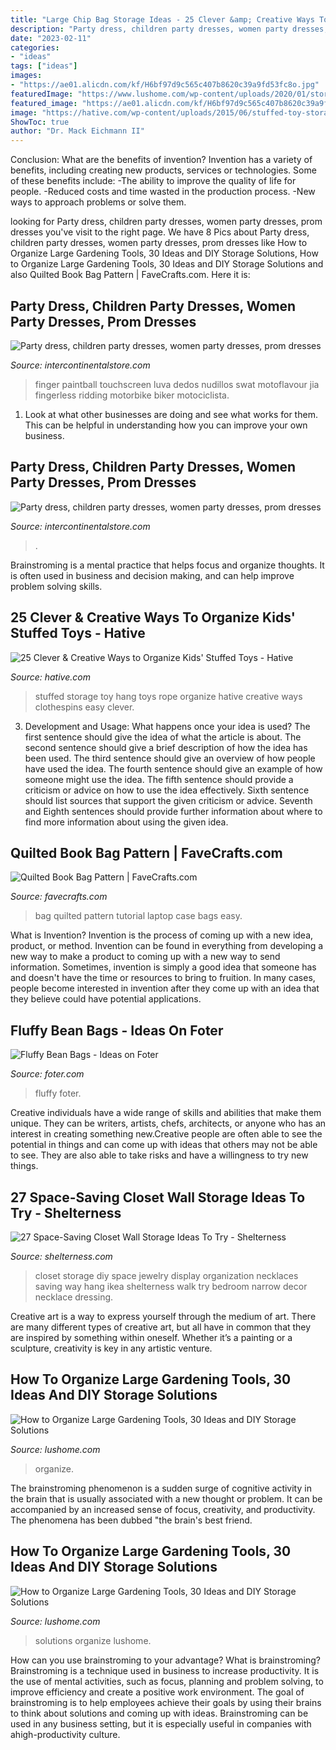 ```yaml
---
title: "Large Chip Bag Storage Ideas - 25 Clever &amp; Creative Ways To Organize Kids&#039; Stuffed Toys"
description: "Party dress, children party dresses, women party dresses, prom dresses"
date: "2023-02-11"
categories:
- "ideas"
tags: ["ideas"]
images:
- "https://ae01.alicdn.com/kf/H6bf97d9c565c407b8620c39a9fd53fc8o.jpg"
featuredImage: "https://www.lushome.com/wp-content/uploads/2020/01/storage-ideas-gadening-tools-26.jpg"
featured_image: "https://ae01.alicdn.com/kf/H6bf97d9c565c407b8620c39a9fd53fc8o.jpg"
image: "https://hative.com/wp-content/uploads/2015/06/stuffed-toy-storage/20-stuffed-toy-storage-ideas.jpg"
ShowToc: true
author: "Dr. Mack Eichmann II"
---
```



Conclusion: What are the benefits of invention?
Invention has a variety of benefits, including creating new products, services or technologies. Some of these benefits include: 
-The ability to improve the quality of life for people. 
-Reduced costs and time wasted in the production process.
-New ways to approach problems or solve them.

	

		
looking for Party dress, children party dresses, women party dresses, prom dresses you've visit to the right page. We have 8 Pics about Party dress, children party dresses, women party dresses, prom dresses like How to Organize Large Gardening Tools, 30 Ideas and DIY Storage Solutions, How to Organize Large Gardening Tools, 30 Ideas and DIY Storage Solutions and also Quilted Book Bag Pattern | FaveCrafts.com. Here it is:
		
    
## Party Dress, Children Party Dresses, Women Party Dresses, Prom Dresses

<img loading=lazy src="https://ae01.alicdn.com/kf/HTB1xdGoe25G3KVjSZPxq6zI3XXa8.jpg" onerror="this.onerror=null;this.src='https://tse2.mm.bing.net/th?id=OIP.wEMrbf2U1VCJEZKsVeBgnAHaE8&amp;pid=15.1';" alt="Party dress, children party dresses, women party dresses, prom dresses">

_Source: intercontinentalstore.com_

>finger paintball touchscreen luva dedos nudillos swat motoflavour jia fingerless ridding motorbike biker motociclista. 

	

1. Look at what other businesses are doing and see what works for them. This can be helpful in understanding how you can improve your own business. 

    
## Party Dress, Children Party Dresses, Women Party Dresses, Prom Dresses

<img loading=lazy src="https://ae01.alicdn.com/kf/H6bf97d9c565c407b8620c39a9fd53fc8o.jpg" onerror="this.onerror=null;this.src='https://tse1.mm.bing.net/th?id=OIP.m-HUe8-uGeuuEAw-dIjpTAHaHa&amp;pid=15.1';" alt="Party dress, children party dresses, women party dresses, prom dresses">

_Source: intercontinentalstore.com_

>. 

	

Brainstroming is a mental practice that helps focus and organize thoughts. It is often used in business and decision making, and can help improve problem solving skills.

    
## 25 Clever &amp; Creative Ways To Organize Kids&#039; Stuffed Toys - Hative

<img loading=lazy src="https://hative.com/wp-content/uploads/2015/06/stuffed-toy-storage/20-stuffed-toy-storage-ideas.jpg" onerror="this.onerror=null;this.src='https://tse4.mm.bing.net/th?id=OIP.YwRuGHqYgoW26Xlt66b5kgHaLG&amp;pid=15.1';" alt="25 Clever &amp; Creative Ways to Organize Kids&#039; Stuffed Toys - Hative">

_Source: hative.com_

>stuffed storage toy hang toys rope organize hative creative ways clothespins easy clever. 

	

3. Development and Usage: What happens once your idea is used?
The first sentence should give the idea of what the article is about. The second sentence should give a brief description of how the idea has been used. The third sentence should give an overview of how people have used the idea. The fourth sentence should give an example of how someone might use the idea. The fifth sentence should provide a criticism or advice on how to use the idea effectively. Sixth sentence should list sources that support the given criticism or advice. Seventh and Eighth sentences should provide further information about where to find more information about using the given idea.

    
## Quilted Book Bag Pattern | FaveCrafts.com

<img loading=lazy src="https://d2droglu4qf8st.cloudfront.net/2016/06/287372/Quilted-Book-Bag-Pattern_ExtraLarge1000_ID-1731896.jpg?v=1731896" onerror="this.onerror=null;this.src='https://tse4.mm.bing.net/th?id=OIP.deM5R7SBNfNreApkddhySgHaE7&amp;pid=15.1';" alt="Quilted Book Bag Pattern | FaveCrafts.com">

_Source: favecrafts.com_

>bag quilted pattern tutorial laptop case bags easy. 

	

What is Invention?
Invention is the process of coming up with a new idea, product, or method. Invention can be found in everything from developing a new way to make a product to coming up with a new way to send information. Sometimes, invention is simply a good idea that someone has and doesn't have the time or resources to bring to fruition. In many cases, people become interested in invention after they come up with an idea that they believe could have potential applications.

    
## Fluffy Bean Bags - Ideas On Foter

<img loading=lazy src="https://foter.com/photos/title/fluffy-bean-bags.jpg" onerror="this.onerror=null;this.src='https://tse3.mm.bing.net/th?id=OIP.1t8Yk_xmH-4gzYdmNm089wHaII&amp;pid=15.1';" alt="Fluffy Bean Bags - Ideas on Foter">

_Source: foter.com_

>fluffy foter. 

	

Creative individuals have a wide range of skills and abilities that make them unique. They can be writers, artists, chefs, architects, or anyone who has an interest in creating something new.Creative people are often able to see the potential in things and can come up with ideas that others may not be able to see. They are also able to take risks and have a willingness to try new things.

    
## 27 Space-Saving Closet Wall Storage Ideas To Try - Shelterness

<img loading=lazy src="http://i.shelterness.com/2016/07/04-metal-accessories-racks-for-a-closet.jpg" onerror="this.onerror=null;this.src='https://tse2.mm.bing.net/th?id=OIP.jQCn1AehV2f9EVIUILcRhQHaJ4&amp;pid=15.1';" alt="27 Space-Saving Closet Wall Storage Ideas To Try - Shelterness">

_Source: shelterness.com_

>closet storage diy space jewelry display organization necklaces saving way hang ikea shelterness walk try bedroom narrow decor necklace dressing. 

	

Creative art is a way to express yourself through the medium of art. There are many different types of creative art, but all have in common that they are inspired by something within oneself. Whether it’s a painting or a sculpture, creativity is key in any artistic venture.

    
## How To Organize Large Gardening Tools, 30 Ideas And DIY Storage Solutions

<img loading=lazy src="https://www.lushome.com/wp-content/uploads/2020/01/storage-ideas-gadening-tools-26.jpg" onerror="this.onerror=null;this.src='https://tse3.mm.bing.net/th?id=OIP.FJWVSook7nm9MPxbnuUo0wAAAA&amp;pid=15.1';" alt="How to Organize Large Gardening Tools, 30 Ideas and DIY Storage Solutions">

_Source: lushome.com_

>organize. 

	

The brainstroming phenomenon is a sudden surge of cognitive activity in the brain that is usually associated with a new thought or problem. It can be accompanied by an increased sense of focus, creativity, and productivity. The phenomena has been dubbed "the brain's best friend.

    
## How To Organize Large Gardening Tools, 30 Ideas And DIY Storage Solutions

<img loading=lazy src="https://www.lushome.com/wp-content/uploads/2020/01/storage-ideas-gadening-tools-9.jpg" onerror="this.onerror=null;this.src='https://tse2.mm.bing.net/th?id=OIP.FyUfFQK6Ak2RPlyb-RQK1wHaEw&amp;pid=15.1';" alt="How to Organize Large Gardening Tools, 30 Ideas and DIY Storage Solutions">

_Source: lushome.com_

>solutions organize lushome. 

	

How can you use brainstroming to your advantage?
What is brainstroming? Brainstroming is a technique used in business to increase productivity. It is the use of mental activities, such as focus, planning and problem solving, to improve efficiency and create a positive work environment. The goal of brainstroming is to help employees achieve their goals by using their brains to think about solutions and coming up with ideas. Brainstroming can be used in any business setting, but it is especially useful in companies with ahigh-productivity culture.

